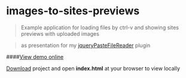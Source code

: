 images-to-sites-previews
========================

> Example application for loading files by ctrl-v and showing sites previews with uploaded images

> as presentation for my <a href="https://github.com/el-fuego/jQueryPasteFileReader">jqueryPasteFileReader</a> plugin

####<a href="http://htmlpreview.github.io/?https://github.com/el-fuego/images-to-sites-previews/blob/master/index.html">View demo online</a>

<a href="https://github.com/el-fuego/images-to-sites-previews/archive/master.zip">Download</a> project and open **index.html** at your browser to view locally
